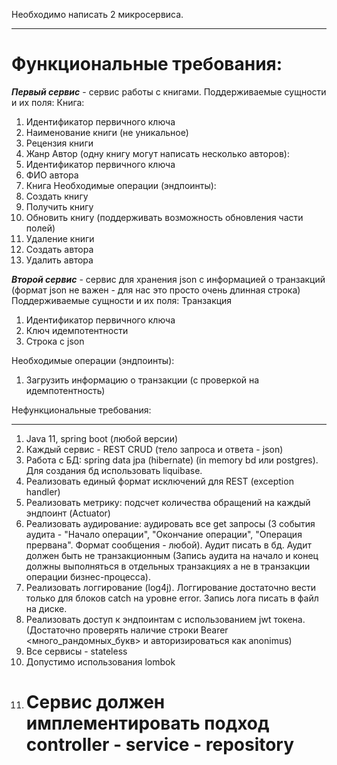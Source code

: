 Необходимо написать 2 микросервиса.
___

Функциональные требования:
========================================================================
**_Первый сервис_** - сервис работы с книгами.
Поддерживаемые сущности и их поля:
Книга:
1) Идентификатор первичного ключа
2) Наименование книги (не уникальное)
3) Рецензия книги
4) Жанр
   Автор (одну книгу могут написать несколько авторов):
1) Идентификатор первичного ключа
2) ФИО автора
3) Книга
   Необходимые операции (эндпоинты):
1) Создать книгу
2) Получить книгу
3) Обновить книгу (поддерживать возможность обновления части полей)
4) Удаление книги
5) Создать автора
6) Удалить автора

**_Второй сервис_** - сервис для хранения json с информацией о транзакций (формат json не важен - для нас это просто очень длинная строка)
Поддерживаемые сущности и их поля:
Транзакция
1) Идентификатор первичного ключа
2) Ключ идемпотентности
3) Строка с json

Необходимые операции (эндпоинты):
1) Загрузить информацию о транзакции (с проверкой на идемпотентность)



Нефункциональные требования:
___
1) Java 11, spring boot (любой версии)
2) Каждый сервис - REST CRUD (тело запроса и ответа - json)
3) Работа с БД: spring data jpa (hibernate) (in memory bd или postgres). Для создания бд использовать liquibase.
4) Реализовать единый формат исключений для REST (exception handler)
5) Реализовать метрику: подсчет количества обращений на каждый эндпоинт (Actuator)
6) Реализовать аудирование: аудировать все get запросы (3 события аудита - "Начало операции", "Окончание операции", "Операция прервана". Формат сообщения - любой). Аудит писать в бд. Аудит должен быть не транзакционным (Запись аудита на начало и конец должны выполняться в отдельных транзакциях а не в транзакции операции бизнес-процесса).
7) Реализовать логгирование (log4j). Логгирование достаточно вести только для блоков catch на уровне error. Запись лога писать в файл на диске.
8) Реализовать доступ к эндпоинтам с использованием jwt токена. (Достаточно проверять наличие строки Bearer <много_рандомных_букв> и авторизироваться как anonimus)
9) Все сервисы - stateless
10) Допустимо использования lombok
11) Сервис должен имплементировать подход controller - service - repository
    ========================================================================